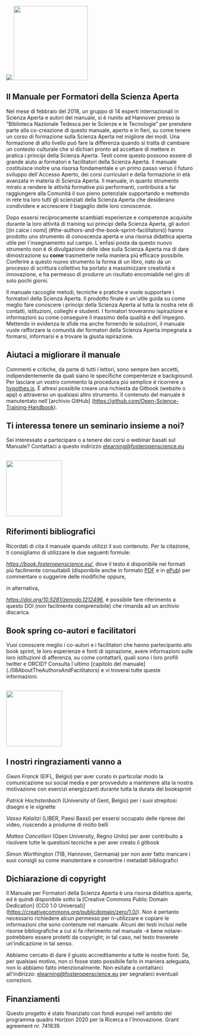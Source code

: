 ![](/Images/Icons/balloon_thought.png) <img src="/Images/Icons/planning_design.png" width="200" height="200" />
## Il Manuale per Formatori della Scienza Aperta

Nel mese di febbraio del 2018, un gruppo di 14 esperti internazionali in Scienza Aperta e autori del manuale, si è riunito ad Hannover presso la “Biblioteca Nazionale Tedesca per le Scienze e le Tecnologie” per prendere parte alla co-creazione di questo manuale, aperto e in fieri, su come tenere un corso di formazione sulla Scienza Aperta nel migliore dei modi. Una formazione di alto livello puó fare la differenza quando si tratta di cambiare un contesto culturale che si dichiari pronto ad accettare di mettere in pratica i principi della Scienza Aperta. Testi come questo possono essere di grande aiuto ai formatori e facilitatori della Scienza Aperta. Il manuale costituisce inoltre una risorsa fondamentale e un primo passo verso il futuro sviluppo dell´Accesso Aperto, dei corsi curriculari e della formazione in età avanzata in materia di Scienza Aperta. Il manuale, in quanto strumento mirato a rendere le attivitá formative piú performanti, contribuirá a far raggiungere alla Comunitá il suo pieno potenziale supportando e mettendo in rete tra loro tutti gli scienziati della Scienza Aperta che desiderano condividere e accrescere il bagaglio delle loro conoscenze. 

Dopo essersi reciprocamente scambiati esperienze e competenze acquisite durante la loro attivitá di training sui principi della Scienza Aperta, gli autori \[(in calce i nomi] (#the-authors-and-the-book-sprint-facilitators)\) hanno prodotto uno strumento di conoscenza aperta e una risorsa didattica aperta utile per l´insegnamento sul campo. L´enfasi posta da questo nuovo strumento non é di divulgazione delle idee sulla Scienza Aperta ma di dare dimostrazione su **come** trasmetterle nella maniera piú efficace possibile. Conferire a questo nuovo strumento la forma di un libro, nato da un processo di scrittura collettivo ha portato a massimizzare creativitá e innovazione, e ha permesso di produrre un risultato encomiabile nel giro di solo pochi giorni.

Il manuale raccoglie metodi, tecniche e pratiche e vuole supportare i formatori della Scienza Aperta. Il prodotto finale é un´utile guida su come meglio fare conoscere i principi della Scienza Aperta al tutta la nostra rete di contatti, istituzioni, colleghi e studenti. I formatori troveranno ispirazione e informazioni su come conseguire il massimo della qualitá e dell´impegno. Mettendo in evidenza le sfide ma anche fornendo le soluzioni, il manuale vuole rafforzare la comunitá dei formatori della Scienza Aperta impegnata a formarsi, informarsi e a trovare la giusta ispirazione.

## Aiutaci a migliorare il manuale

Commenti e critiche, da parte di tutti i lettori, sono sempre ben accetti, indipendentemente da quali siano le specifiche compentenze e  background. Per lasciare un vostro commento la procedura piú semplice é ricorrere a [hypothes.is](https://via.hypothes.is/https://book.fosteropenscience.eu). È altresí possibile creare una richiesta da Gitbook \(website o app\) o attraverso un qualsiasi altro strumento. Il contenuto del manuale é manutentato nell´[archivio GitHub] (https://github.com/Open-Science-Training-Handbook).

## Ti interessa tenere un seminario insieme a noi?

Sei interessato a partecipare o a tenere dei corsi o webinar basati sul Manuale? Contattaci a questo indirizzo [elearning@fosteropenscience.eu](mailto:elearning@fosteropenscience.eu) 

## <img src="/Images/Icons/research_group.png" width="150" height="150" />

## Riferimenti bibliografici

Ricordati di cita il manuale quando utilizzi il suo contenuto. Per la citazione, ti consigliamo di utilizzare le due seguenti formule:

*https://book.fosteropenscience.eu/*, dove il testo é disponibile nei formati piú facilmente consultabili (disponibile anche in formato [PDF](https://book.fosteropenscience.eu/en/book.pdf) e in [ePub](https://book.fosteropenscience.eu/en/book.epub)) per commentare o suggerire delle modifiche oppure,

in alternativa,

*https://doi.org/10.5281/zenodo.1212496*, é possibile fare riferimento a questo DOI (non facilmente comprensibile) che rimanda ad un archivio discarica.

## Book spring co-autori e facilitatori 
Vuoi conoscere meglio i co-autori e i facilitatori che hanno partecipanto allo book sprint, le loro esperienze e fonti di ispirazione, avere informazioni sulle loro istituzioni di afferenza, su come contattarli, quali sono i loro profili twitter e ORCID? Consulta l´ultimo [capitolo del manuale] (./08AboutTheAuthorsAndFacilitators) e vi troverai tutte queste informazioni. 

## <img src="/Images/Icons/heart.png" width="150" height="150" />

## I nostri ringraziamenti vanno a 

*Gwen Franck* \(EIFL, Belgio\) per aver curato in particolar modo la comunicazione sui social media e per provveduto a mantenere alta la nostra motivazione con esercizi energizzanti durante tutta la durata del booksprint

*Patrick Hochstenbach* \(University of Gent, Belgio\) per i suoi strepitosi disegni e le vignette

*Vasso Kalaitzi* \(LIBER, Paesi Bassi\) per essersi occupato delle riprese dei video, riuscendo a produrne di molto belli

*Matteo Cancellieri* \(Open University, Regno Unito\) per aver contribuito a risolvere tutte le questioni tecniche e per aver creato il gitbook 

*Simon Worthington* \(TIB, Hannover, Germania\) per non aver fatto mancare i suoi consigli su come manutentare e convertire i metadati bibliografici

## Dichiarazione di copyright 

Il Manuale per Formatori della Scienza Aperta è una risorsa didattica aperta, ed è quindi disponibile sotto la [Creative Commons Public Domain Dedication] \(CC0 1.0 Universal\)](https://creativecommons.org/publicdomain/zero/1.0/). Non è pertanto necessario richiedere alcun permesso per ri-utilizzare e copiare le informazioni che sono contenute nel manuale. Alcuni dei testi inclusi nelle risorse bibliografiche a cui si fa riferimento nel manuale -é bene notare- potrebbero essere protetti da copyright; in tal caso, nel testo troverete un'indicazione in tal senso.

Abbiamo cercato di dare il giusto accreditamento a tutte le nostre fonti. Se, per qualsiasi motivo, non ci fosse stato possibile farlo in maniera adeguata, non lo abbiamo fatto intenzionalmente. Non esitate a contattarci all'indirizzo: [elearning@fosteropenscience.eu](mailto:elearning@fosteropenscience.eu) per segnalarci eventuali correzioni.

## Finanziamenti

Questo progetto é stato finanziato con fondi europei nell´ambito del programma quadro Horizon 2020 per la Ricerca e l´Innovazione. Grant agreement nr. 741839. 
